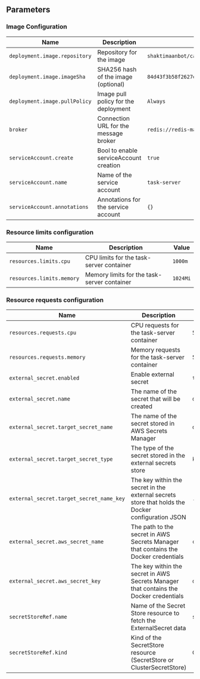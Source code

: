 ## Parameters

### Image Configuration

| Name                          | Description                            | Value                                                              |
| ----------------------------- | -------------------------------------- | ------------------------------------------------------------------ |
| `deployment.image.repository` | Repository for the image               | `shaktimaanbot/canso-task-server`                                  |
| `deployment.image.imageSha`   | SHA256 hash of the image (optional)    | `84d43f3b58f2627dc66f96fedccad9155c7d5dd9dbddc64b8370942d4d37710d` |
| `deployment.image.pullPolicy` | Image pull policy for the deployment   | `Always`                                                           |
| `broker`                      | Connection URL for the message broker  | `redis://redis-master:6379/0`                                      |
| `serviceAccount.create`       | Bool to enable serviceAccount creation | `true`                                                             |
| `serviceAccount.name`         | Name of the service account            | `task-server`                                                      |
| `serviceAccount.annotations`  | Annotations for the service account    | `{}`                                                               |

### Resource limits configuration

| Name                      | Description                                 | Value    |
| ------------------------- | ------------------------------------------- | -------- |
| `resources.limits.cpu`    | CPU limits for the task-server container    | `1000m`  |
| `resources.limits.memory` | Memory limits for the task-server container | `1024Mi` |

### Resource requests configuration

| Name                                     | Description                                                                                      | Value                            |
| ---------------------------------------- | ------------------------------------------------------------------------------------------------ | -------------------------------- |
| `resources.requests.cpu`                 | CPU requests for the task-server container                                                       | `500m`                           |
| `resources.requests.memory`              | Memory requests for the task-server container                                                    | `512Mi`                          |
| `external_secret.enabled`                | Enable external secret                                                                           | `true`                           |
| `external_secret.name`                   | The name of the secret that will be created                                                      | `docker-secret-cred-task-server` |
| `external_secret.target_secret_name`     | The name of the secret stored in AWS Secrets Manager                                             | `docker-secret-cred-task-server` |
| `external_secret.target_secret_type`     | The type of the secret stored in the external secrets store                                      | `kubernetes.io/dockerconfigjson` |
| `external_secret.target_secret_name_key` | The key within the secret in the external secrets store that holds the Docker configuration JSON | `.dockerconfigjson`              |
| `external_secret.aws_secret_name`        | The path to the secret in AWS Secrets Manager that contains the Docker credentials               | `canso/dockerhub`                |
| `external_secret.aws_secret_key`         | The key within the secret in AWS Secrets Manager that contains the Docker credentials            | `dockerhub`                      |
| `secretStoreRef.name`                    | Name of the Secret Store resource to fetch the ExternalSecret data                               | `secretstore-by-role`            |
| `secretStoreRef.kind`                    | Kind of the SecretStore resource (SecretStore or ClusterSecretStore)                             | `ClusterSecretStore`             |
